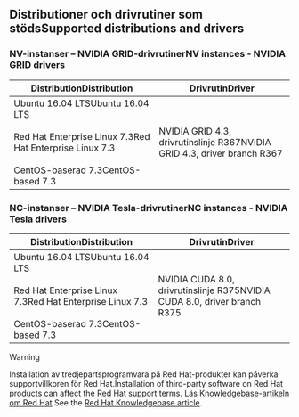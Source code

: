 ## <a name="supported-distributions-and-drivers"></a><span data-ttu-id="44981-101">Distributioner och drivrutiner som stöds</span><span class="sxs-lookup"><span data-stu-id="44981-101">Supported distributions and drivers</span></span>


### <a name="nv-instances---nvidia-grid-drivers"></a><span data-ttu-id="44981-102">NV-instanser – NVIDIA GRID-drivrutiner</span><span class="sxs-lookup"><span data-stu-id="44981-102">NV instances - NVIDIA GRID drivers</span></span>


| <span data-ttu-id="44981-103">Distribution</span><span class="sxs-lookup"><span data-stu-id="44981-103">Distribution</span></span> | <span data-ttu-id="44981-104">Drivrutin</span><span class="sxs-lookup"><span data-stu-id="44981-104">Driver</span></span> |
| --- | --- | 
| <span data-ttu-id="44981-105">Ubuntu 16.04 LTS</span><span class="sxs-lookup"><span data-stu-id="44981-105">Ubuntu 16.04 LTS</span></span><br/><br/><span data-ttu-id="44981-106">Red Hat Enterprise Linux 7.3</span><span class="sxs-lookup"><span data-stu-id="44981-106">Red Hat Enterprise Linux 7.3</span></span><br/><br/><span data-ttu-id="44981-107">CentOS-baserad 7.3</span><span class="sxs-lookup"><span data-stu-id="44981-107">CentOS-based 7.3</span></span> | <span data-ttu-id="44981-108">NVIDIA GRID 4.3, drivrutinslinje R367</span><span class="sxs-lookup"><span data-stu-id="44981-108">NVIDIA GRID 4.3, driver branch R367</span></span>|

### <a name="nc-instances---nvidia-tesla-drivers"></a><span data-ttu-id="44981-109">NC-instanser – NVIDIA Tesla-drivrutiner</span><span class="sxs-lookup"><span data-stu-id="44981-109">NC instances - NVIDIA Tesla drivers</span></span>
| <span data-ttu-id="44981-110">Distribution</span><span class="sxs-lookup"><span data-stu-id="44981-110">Distribution</span></span> | <span data-ttu-id="44981-111">Drivrutin</span><span class="sxs-lookup"><span data-stu-id="44981-111">Driver</span></span> |
| --- | --- | 
| <span data-ttu-id="44981-112">Ubuntu 16.04 LTS</span><span class="sxs-lookup"><span data-stu-id="44981-112">Ubuntu 16.04 LTS</span></span><br/><br/> <span data-ttu-id="44981-113">Red Hat Enterprise Linux 7.3</span><span class="sxs-lookup"><span data-stu-id="44981-113">Red Hat Enterprise Linux 7.3</span></span><br/><br/> <span data-ttu-id="44981-114">CentOS-baserad 7.3</span><span class="sxs-lookup"><span data-stu-id="44981-114">CentOS-based 7.3</span></span> | <span data-ttu-id="44981-115">NVIDIA CUDA 8.0, drivrutinslinje R375</span><span class="sxs-lookup"><span data-stu-id="44981-115">NVIDIA CUDA 8.0, driver branch R375</span></span> |



> [!WARNING] 
> <span data-ttu-id="44981-116">Installation av tredjepartsprogramvara på Red Hat-produkter kan påverka supportvillkoren för Red Hat.</span><span class="sxs-lookup"><span data-stu-id="44981-116">Installation of third-party software on Red Hat products can affect the Red Hat support terms.</span></span> <span data-ttu-id="44981-117">Läs [Knowledgebase-artikeln om Red Hat](https://access.redhat.com/articles/1067).</span><span class="sxs-lookup"><span data-stu-id="44981-117">See the [Red Hat Knowledgebase article](https://access.redhat.com/articles/1067).</span></span>
>
